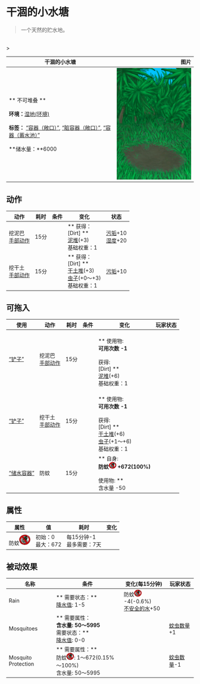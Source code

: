 # 干涸的小水塘  
> 一个天然的贮水地。  
<br>  
>   
  
  干涸的小水塘  |   图片   
 ----  |  ----:   
 ** 不可堆叠 **<br><br>**环境：**[湿地(环境)](Env_Wetlands.md)<br><br>**标签：**	[“容器（敞口）”](tag_ContainerOpen.md), [“脏容器（敞口）”](tag_ContainerDirty.md), [“容器（蓄水池）”](tag_ContainerReservoir.md)<br><br>**储水量：**6000  |  <img decoding="async" src="Sprite/PuddleDry.png" href="a.md" style="max-width:300px;max-height:300px;">   
  
## 动作  
动作  |  耗时  |  条件  |  变化  |  状态  
----  |  ----  |  ----  |  ----  |  ----  
挖泥巴<br>[手部动作](HandAction.md)  |  15分  |    |  ** 获得： **<br>** [Dirt]  **<br>  [泥堆](MudPile.md)(+3)<br>基础权重：1  |  [污垢](Filth.md)+10<br>[湿度](Wetness.md)+20  
挖干土<br>[手部动作](HandAction.md)  |  15分  |    |  ** 获得： **<br>** [Dirt]  **<br>  [干土堆](DirtPile.md)(+3)<br>  [虫子](Bugs.md)(+0～+3)<br>基础权重：1  |  [污垢](Filth.md)+10  
## 可拖入  
使用  |  动作  |  耗时  |  条件  |  变化  |  玩家状态  
----  |  ----  |  ----  |  ----  |  ----  |  ----  
[“铲子”](tag_Shovel.md)  |  挖泥巴<br>[手部动作](HandAction.md)  |  15分  |    |  <br>** 使用物: **<br>可用次数  -1<br><br>** 获得: **<br>** [Dirt]  **<br>  [泥堆](MudPile.md)(+6)<br>基础权重：1  |    
[“铲子”](tag_Shovel.md)  |  挖干土<br>[手部动作](HandAction.md)  |  15分  |    |  <br>** 使用物: **<br>可用次数  -1<br><br>** 获得: **<br>** [Dirt]  **<br>  [干土堆](DirtPile.md)(+6)<br>  [虫子](Bugs.md)(+1～+6)<br>基础权重：1  |    
[“储水容器”](tag_WaterContainer.md)  |  防蚊<br>  |  15分  |    |  ** 自身: **<br>防蚊<img decoding="async" src="Sprite/BugsNot.png" href="a.md" style="max-width:20px;max-height:20px;">  +672(100%)<br><br>** 使用物: **<br>含水量  -50  |    
## 属性   
属性  |  值  |  耗时  |  变化  
----  |  ----  |  ----  |  ----  
防蚊<img decoding="async" src="Sprite/BugsNot.png" href="a.md" style="max-width:30px;max-height:30px;">  |  初始：0<br>最大：672  |  每15分钟-1<br>最多需要：7天  |    
## 被动效果  
名称  |  条件  |  变化(每15分钟)  |  玩家状态  
----  |  ----  |  ----  |  ----  
Rain  |  ** 需要状态：**<br>[降水值](RainValue.md): 1-5  |  防蚊<img decoding="async" src="Sprite/BugsNot.png" href="a.md" style="max-width:20px;max-height:20px;"> -4(-0.6%)<br>[不安全的水](LQ_WaterUnsafe.md)+50  |    
Mosquitoes  |  ** 需要属性：**<br>含水量: 50～5995<br>** 需要状态：**<br>[降水值](RainValue.md): 0-0  |    |  [蚊虫数量](BugPopulation.md)+1  
Mosquito Protection  |  ** 需要属性：**<br>防蚊<img decoding="async" src="Sprite/BugsNot.png" href="a.md" style="max-width:20px;max-height:20px;">: 1～672(0.15%～100%)<br>含水量: 50～5995  |    |  [蚊虫数量](BugPopulation.md)-1  


<script>document.title="干涸的小水塘 - 卡牌生存百科 Card Survival Wiki";</script>